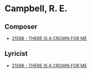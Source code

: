 # Campbell, R. E. 

## Composer

- [21598 - THERE IS A CROWN FOR ME](/hymns/21598.md)

## Lyricist

- [21598 - THERE IS A CROWN FOR ME](/hymns/21598.md)

